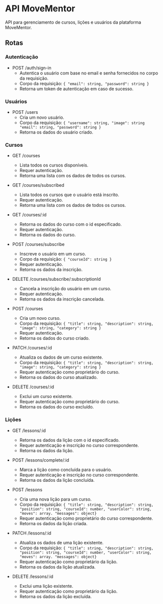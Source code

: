 # API MoveMentor

API para gerenciamento de cursos, lições e usuários da plataforma MoveMentor.

## Rotas

### Autenticação

- POST /auth/sign-in
  - Autentica o usuário com base no email e senha fornecidos no corpo da requisição.
  - Corpo da requisição: `{ "email": string, "password": string }`
  - Retorna um token de autenticação em caso de sucesso.

### Usuários

- POST /users
  - Cria um novo usuário.
  - Corpo da requisição: `{ "username": string, "image": string "email": string, "password": string }`
  - Retorna os dados do usuário criado.

### Cursos

- GET /courses

  - Lista todos os cursos disponíveis.
  - Requer autenticação.
  - Retorna uma lista com os dados de todos os cursos.

- GET /courses/subscribed

  - Lista todos os cursos que o usuário está inscrito.
  - Requer autenticação.
  - Retorna uma lista com os dados de todos os cursos.

- GET /courses/:id

  - Retorna os dados do curso com o id especificado.
  - Requer autenticação.
  - Retorna os dados do curso.

- POST /courses/subscribe

  - Inscreve o usuário em um curso.
  - Corpo da requisição: `{ "courseId": string }`
  - Requer autenticação.
  - Retorna os dados da inscrição.

- DELETE /courses/subscribe/:subscriptionId

  - Cancela a inscrição do usuário em um curso.
  - Requer autenticação.
  - Retorna os dados da inscrição cancelada.

- POST /courses

  - Cria um novo curso.
  - Corpo da requisição: `{ "title": string, "description": string, "image": string, "category": string }`
  - Requer autenticação.
  - Retorna os dados do curso criado.

- PATCH /courses/:id

  - Atualiza os dados de um curso existente.
  - Corpo da requisição: `{ "title": string, "description": string, "image": string, "category": string }`
  - Requer autenticação como proprietário do curso.
  - Retorna os dados do curso atualizado.

- DELETE /courses/:id
  - Exclui um curso existente.
  - Requer autenticação como proprietário do curso.
  - Retorna os dados do curso excluído.

### Lições

- GET /lessons/:id

  - Retorna os dados da lição com o id especificado.
  - Requer autenticação e inscrição no curso correspondente.
  - Retorna os dados da lição.

- POST /lessons/complete/:id

  - Marca a lição como concluída para o usuário.
  - Requer autenticação e inscrição no curso correspondente.
  - Retorna os dados da lição concluída.

- POST /lessons

  - Cria uma nova lição para um curso.
  - Corpo da requisição: `{ "title": string, "description": string, "position": string, "courseId": number, "userColor": string, "moves": array. "messages": object}`
  - Requer autenticação como proprietário do curso correspondente.
  - Retorna os dados da lição criada.

- PATCH /lessons/:id

  - Atualiza os dados de uma lição existente.
  - Corpo da requisição: `{ "title": string, "description": string, "position": string, "courseId": number, "userColor": string, "moves": array. "messages": object}`
  - Requer autenticação como proprietário da lição.
  - Retorna os dados da lição atualizada.

- DELETE /lessons/:id
  - Exclui uma lição existente.
  - Requer autenticação como proprietário da lição.
  - Retorna os dados da lição excluída.